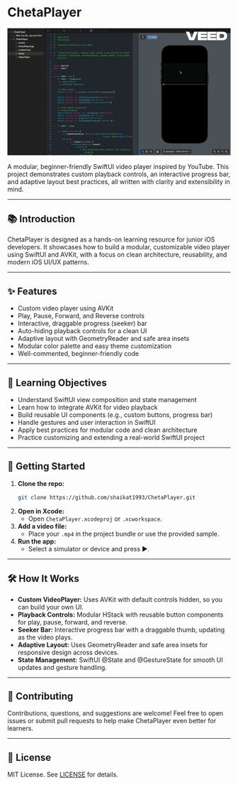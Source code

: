 # ChetaPlayer

![App Demo](chetaPlayer.gif)

A modular, beginner-friendly SwiftUI video player inspired by YouTube. This project demonstrates custom playback controls, an interactive progress bar, and adaptive layout best practices, all written with clarity and extensibility in mind.

---

## 📚 Introduction

ChetaPlayer is designed as a hands-on learning resource for junior iOS developers. It showcases how to build a modular, customizable video player using SwiftUI and AVKit, with a focus on clean architecture, reusability, and modern iOS UI/UX patterns.

---

## ✨ Features
- Custom video player using AVKit
- Play, Pause, Forward, and Reverse controls
- Interactive, draggable progress (seeker) bar
- Auto-hiding playback controls for a clean UI
- Adaptive layout with GeometryReader and safe area insets
- Modular color palette and easy theme customization
- Well-commented, beginner-friendly code

---

## 🎯 Learning Objectives
- Understand SwiftUI view composition and state management
- Learn how to integrate AVKit for video playback
- Build reusable UI components (e.g., custom buttons, progress bar)
- Handle gestures and user interaction in SwiftUI
- Apply best practices for modular code and clean architecture
- Practice customizing and extending a real-world SwiftUI project

---

## 🚀 Getting Started
1. **Clone the repo:**
   ```bash
   git clone https://github.com/shaikat1993/ChetaPlayer.git
   ```
2. **Open in Xcode:**
   - Open `ChetaPlayer.xcodeproj` or `.xcworkspace`.
3. **Add a video file:**
   - Place your `.mp4` in the project bundle or use the provided sample.
4. **Run the app:**
   - Select a simulator or device and press ▶️.

---

## 🛠 How It Works
- **Custom VideoPlayer:** Uses AVKit with default controls hidden, so you can build your own UI.
- **Playback Controls:** Modular HStack with reusable button components for play, pause, forward, and reverse.
- **Seeker Bar:** Interactive progress bar with a draggable thumb, updating as the video plays.
- **Adaptive Layout:** Uses GeometryReader and safe area insets for responsive design across devices.
- **State Management:** SwiftUI @State and @GestureState for smooth UI updates and gesture handling.

---

## 🤝 Contributing
Contributions, questions, and suggestions are welcome! Feel free to open issues or submit pull requests to help make ChetaPlayer even better for learners.

---

## 📄 License
MIT License. See [LICENSE](LICENSE) for details.
